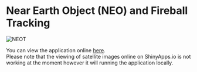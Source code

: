 # Near Earth Object (NEO) and Fireball Tracking
![NEOT](https://raw.githubusercontent.com/kvistrup/neo_fireball_tracking/master/www/meteor.jpg)

You can view the application online [here](http://kvistrup.shinyapps.io/neo_fireball_tracking/).  
Please note that the viewing of satellite images online on ShinyApps.io is not working at the moment however it will running the application locally.